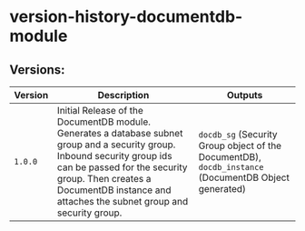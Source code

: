 # version-history-documentdb-module
## **Versions:**
Version | Description | Outputs
---------------|--------------------------------------------------------|----------------
`1.0.0` | Initial Release of the DocumentDB module. Generates a database subnet group and a security group. Inbound security group ids can be passed for the security group. Then creates a DocumentDB instance and attaches the subnet group and security group. | `docdb_sg` (Security Group object of the DocumentDB), `docdb_instance` (DocumentDB Object generated)
